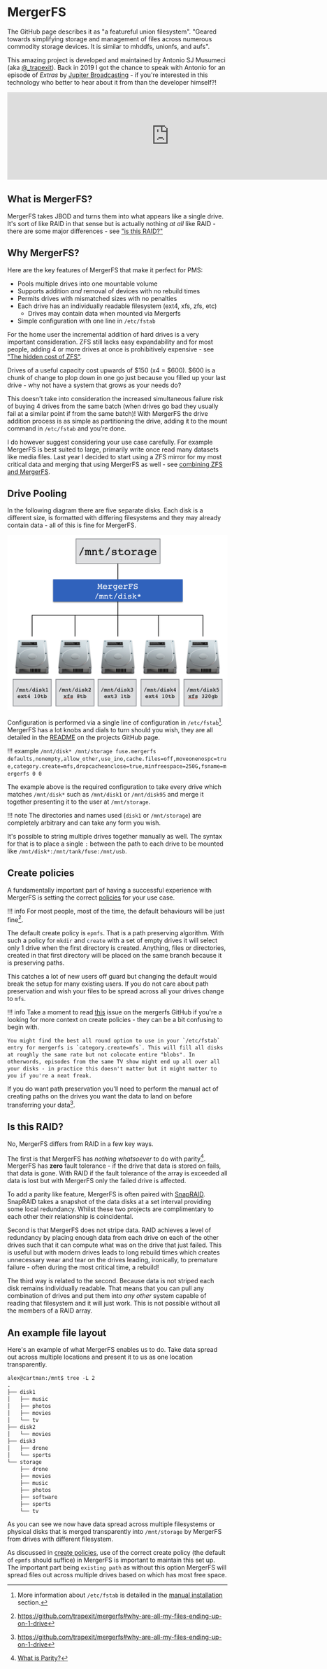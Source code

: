 # MergerFS

The GitHub page describes it as "a featureful union filesystem". "Geared towards simplifying storage and management of files across numerous commodity storage devices. It is similar to mhddfs, unionfs, and aufs".

This amazing project is developed and maintained by Antonio SJ Musumeci (aka [@_trapexit](https://twitter.com/_trapexit)). Back in 2019 I got the chance to speak with Antonio for an episode of *Extras* by [Jupiter Broadcasting](https://www.jupiterbroadcasting.com/) - if you're interested in this technology who better to hear about it from than the developer himself?!

<iframe src="https://player.fireside.fm/v2/WTrMvATU+NSbz5Jst?theme=dark" width="740" height="200" frameborder="0" scrolling="no"></iframe>

## What is MergerFS?

MergerFS takes JBOD and turns them into what appears like a single drive. It's sort of like RAID in that sense but is actually nothing *at all* like RAID - there are some major differences - see ["is this RAID?"](#is-this-raid)

## Why MergerFS?

Here are the key features of MergerFS that make it perfect for PMS:

* Pools multiple drives into one mountable volume
* Supports addition *and* removal of devices with no rebuild times
* Permits drives with mismatched sizes with no penalties
* Each drive has an individually readable filesystem (ext4, xfs, zfs, etc)
    * Drives may contain data when mounted via Mergerfs
* Simple configuration with one line in `/etc/fstab`

For the home user the incremental addition of hard drives is a very important consideration. ZFS still lacks easy expandability and for most people, adding 4 or more drives at once is prohibitively expensive - see ["The hidden cost of ZFS"](http://louwrentius.com/the-hidden-cost-of-using-zfs-for-your-home-nas.html).

Drives of a useful capacity cost upwards of $150 (x4 = $600). $600 is a chunk of change to plop down in one go just because you filled up your last drive - why not have a system that grows as your needs do?

This doesn't take into consideration the increased simultaneous failure risk of buying 4 drives from the same batch (when drives go bad they usually fail at a similar point if from the same batch)! With MergerFS the drive addition process is as simple as partitioning the drive, adding it to the mount command in `/etc/fstab` and you’re done. 

I do however suggest considering your use case carefully. For example MergerFS is best suited to large, primarily write once read many datasets like media files. Last year I decided to start using a ZFS mirror for my most critical data and merging that using MergerFS as well - see [combining ZFS and MergerFS](../advanced/combine-zfs-and-others.md).

## Drive Pooling

In the following diagram there are five separate disks. Each disk is a different size, is formatted with differing filesystems and they may already contain data - all of this is fine for MergerFS.

![mergerfs-blue](../images/mergerfs-blue.png)

Configuration is performed via a single line of configuration in `/etc/fstab`[^1]. MergerFS has a lot knobs and dials to turn should you wish, they are all detailed in the [README](https://github.com/trapexit/mergerfs/blob/master/README.md) on the projects GitHub page.

!!! example
    ```
    /mnt/disk* /mnt/storage fuse.mergerfs defaults,nonempty,allow_other,use_ino,cache.files=off,moveonenospc=true,category.create=mfs,dropcacheonclose=true,minfreespace=250G,fsname=mergerfs 0 0
    ```

The example above is the required configuration to take every drive which matches `/mnt/disk*` such as `/mnt/disk1` or `/mnt/disk95` and merge it together presenting it to the user at `/mnt/storage`.

!!! note
    The directories and names used (`disk1` or `/mnt/storage`) are completely arbitrary and can take any form you wish.

It's possible to string multiple drives together manually as well. The syntax for that is to place a single `:` between the path to each drive to be mounted like `/mnt/disk*:/mnt/tank/fuse:/mnt/usb`.

## Create policies

A fundamentally important part of having a successful experience with MergerFS is setting the correct [policies](https://github.com/trapexit/mergerfs#functions--policies--categories) for your use case. 

!!! info
    For most people, most of the time, the default behaviours will be just fine[^3].

The default create policy is `epmfs`. That is a path preserving algorithm. With such a policy for `mkdir` and `create` with a set of empty drives it will select only 1 drive when the first directory is created. Anything, files or directories, created in that first directory will be placed on the same branch because it is preserving paths.

This catches a lot of new users off guard but changing the default would break the setup for many existing users. If you do not care about path preservation and wish your files to be spread across all your drives change to `mfs`. 

!!! info
    Take a moment to read [this](https://github.com/trapexit/mergerfs/issues/634) issue on the mergerfs GitHub if you're a looking for more context on create policies - they can be a bit confusing to begin with.

    You might find the best all round option to use in your `/etc/fstab` entry for mergerfs is `category.create=mfs`. This will fill all disks at roughly the same rate but not colocate entire "blobs". In otherwords, episodes from the same TV show might end up all over all your disks - in practice this doesn't matter but it might matter to you if you're a neat freak.

If you do want path preservation you'll need to perform the manual act of creating paths on the drives you want the data to land on before transferring your data[^3].

## Is this RAID?

No, MergerFS differs from RAID in a few key ways.

The first is that MergerFS has *nothing whatsoever* to do with parity[^2]. MergerFS has **zero** fault tolerance - if the drive that data is stored on fails, that data is gone. With RAID if the fault tolerance of the array is exceeded all data is lost but with MergerFS only the failed drive is affected.

To add a parity like feature, MergerFS is often paired with [SnapRAID](snapraid.md). SnapRAID takes a snapshot of the data disks at a set interval providing some local redundancy. Whilst these two projects are complimentary to each other their relationship is coincidental.

Second is that MergerFS does not stripe data. RAID achieves a level of redundancy by placing enough data from each drive on each of the other drives such that it can compute what was on the drive that just failed. This is useful but with modern drives leads to long rebuild times which creates unnecessary wear and tear on the drives leading, ironically, to premature failure - often during the most critical time, a rebuild!

The third way is related to the second. Because data is not striped each disk remains individually readable. That means that you can pull any combination of drives and put them into *any other* system capable of reading that filesystem and it will just work. This is not possible without all the members of a RAID array.

## An example file layout

Here's an example of what MergerFS enables us to do. Take data spread out across multiple locations and present it to us as one location transparently.

```
alex@cartman:/mnt$ tree -L 2
.
├── disk1
│   ├── music
│   ├── photos
│   ├── movies
│   └── tv
├── disk2
│   └── movies
├── disk3
│   ├── drone
│   └── sports
└── storage
    ├── drone
    ├── movies
    ├── music
    ├── photos
    ├── software
    ├── sports
    └── tv
```

As you can see we now have data spread across multiple filesystems or physical disks that is merged transparently into `/mnt/storage` by MergerFS from drives with different filesystem. 

As discussed in [create policies](#create-policies), use of the correct create policy (the default of `epmfs` should suffice) in MergerFS is important to maintain this set up. The important part being `existing path` as without this option MergerFS will spread files out across multiple drives based on which has most free space.


[^1]: More information about `/etc/fstab` is detailed in the [manual installation](../installation/manual-install-ubuntu.md) section.
[^2]: [What is Parity?](https://en.wikipedia.org/wiki/Standard_RAID_levels#Simplified_parity_example)
[^3]: https://github.com/trapexit/mergerfs#why-are-all-my-files-ending-up-on-1-drive
